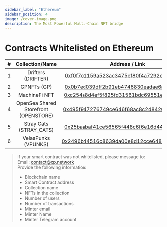 ```yaml
---
sidebar_label: "Ethereum"
sidebar_position: 4
image: /cover-image.png
description: The Most Powerful Multi-Chain NFT bridge
---
```


# Contracts Whitelisted on Ethereum

|#|Collection/Name|Address / Link|
|:-:|:-:|:-:|
|1|Drifters (DRIFTER)|[0xf0f7c1159a523ac3475ef80f4a7292ce9b33a2b5](https://etherscan.io/address/0xf0f7c1159a523ac3475ef80f4a7292ce9b33a2b5)|
|2|GPNFTs (GP)|[0x0b7ed039dff2b91eb4746830eadae6a0436fc4cb](https://etherscan.io/address/0x0b7ed039dff2b91eb4746830eadae6a0436fc4cb)|
|3|MachineFi NFT|[0xc254a8d4ef5f825fd31561bdc69551ed2b8db134](https://etherscan.io/address/0xc254a8d4ef5f825fd31561bdc69551ed2b8db134)|
|4|OpenSea Shared Storefront (OPENSTORE)|[0x495f947276749ce646f68ac8c248420045cb7b5e](https://etherscan.io/address/0x495f947276749ce646f68ac8c248420045cb7b5e)|
|5|Stray Cats (STRAY_CATS)|[0x25baabaf41ce56565f448c6f6e16d44399812cad](https://etherscan.io/address/0x25baabaf41ce56565f448c6f6e16d44399812cad)|
|6|VelasPunks (VPUNKS)|[0x2496b44516c8639da00e8d12cce64862e3760190](https://etherscan.io/address/0x2496b44516c8639da00e8d12cce64862e3760190)|

> If your smart contract was not whitelisted, please message to:<br/>
> Email: contact@xp.network<br/>
> Provide the following information:<br/>
> + Blockchain name
> + Smart Contract address
> + Collection name
> + NFTs in the collection
> + Number of users
> + Number of transactions
> + Minter email
> + Minter Name
> + Minter Telegram account